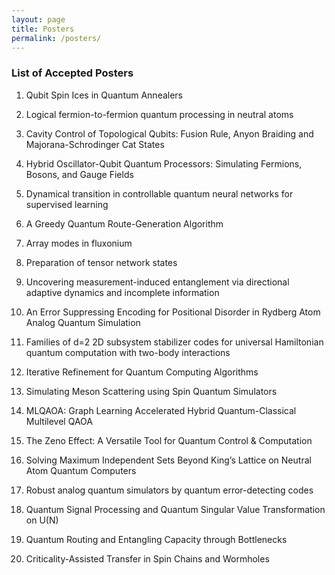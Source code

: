```yaml
---
layout: page
title: Posters
permalink: /posters/
---
```


### List of Accepted Posters

1. Qubit Spin Ices in Quantum Annealers

2. Logical fermion-to-fermion quantum processing in neutral atoms

3. Cavity Control of Topological Qubits: Fusion Rule, Anyon Braiding and Majorana-Schrodinger Cat States

4. Hybrid Oscillator-Qubit Quantum Processors: Simulating Fermions, Bosons, and Gauge Fields

5. Dynamical transition in controllable quantum neural networks for supervised learning

6. A Greedy Quantum Route-Generation Algorithm

7. Array modes in fluxonium

8. Preparation of tensor network states

9. Uncovering measurement-induced entanglement via directional adaptive dynamics and incomplete information

10. An Error Suppressing Encoding for Positional Disorder in Rydberg Atom Analog Quantum Simulation

11. Families of d=2 2D subsystem stabilizer codes for universal Hamiltonian quantum computation with two-body interactions

12. Iterative Refinement for Quantum Computing Algorithms

13. Simulating Meson Scattering using Spin Quantum Simulators

14. MLQAOA: Graph Learning Accelerated Hybrid Quantum-Classical Multilevel QAOA

15. The Zeno Effect: A Versatile Tool for Quantum Control & Computation

16. Solving Maximum Independent Sets Beyond King’s Lattice on Neutral Atom Quantum Computers

17. Robust analog quantum simulators by quantum error-detecting codes

18. Quantum Signal Processing and Quantum Singular Value Transformation on U(N)

19. Quantum Routing and Entangling Capacity through Bottlenecks

20. Criticality-Assisted Transfer in Spin Chains and Wormholes